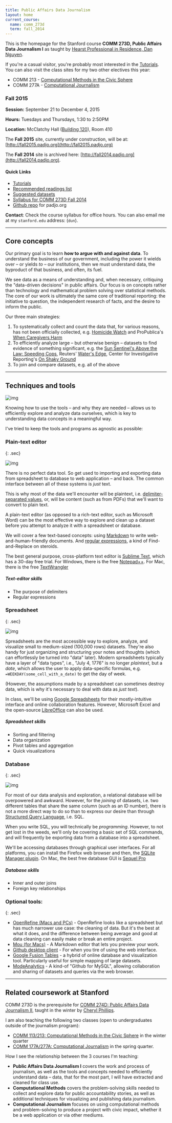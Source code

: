 ```yaml
---
title: Public Affairs Data Journalism
layout: home
current_course:
  name: comm_273d
  term: fall_2014
---
```


This is the homepage for the Stanford course __COMM 273D, Public Affairs Data Journalism I__ as taught by [Hearst Professional in Residence, Dan Nguyen](http://stanford.edu/~dun).

If you're a casual visitor, you're probably most interested in the [Tutorials](/tutorials). You can also visit the class sites for my two other electives this year:

- COMM 213 - [Computational Methods in the Civic Sphere](http://www.compciv.org/)
- COMM 277A - [Computational Journalism](http://www.compjour.org/)


### Fall 2015

__Session:__ September 21 to December 4, 2015 

__Hours:__ Tuesdays and Thursdays, 1:30 to 2:50PM

__Location:__ McClatchy Hall ([Building 120](http://campus-map.stanford.edu/?srch=120-410)), Room 410

The __Fall 2015__ site, currently under construction, will be at: [http://fall2015.padjo.org](http://fall2015.padjo.org)

The __Fall 2014__ site is archived here: [http://fall2014.padjo.org](http://fall2014.padjo.org).


#### Quick Links


+ [Tutorials](/tutorials)
+ [Recommended readings list](/readings)
+ [Suggested datasets](/datasets)
+ [Syllabus for COMM 273D Fall 2014](/lectures/comm_273d/2014_fall/syllabus)
+ [Github repo](https://github.com/public-affairs-data-journalism/padjo) for padjo.org


__Contact__: Check the course syllabus for office hours. You can also email me at my `stanford.edu` address: (`dun`).



--------------

## Core concepts

Our primary goal is to learn __how to argue with and against data__. To understand the business of our government, including the power it wields over &ndash; or yields *to* &ndash; our institutions, then we must understand data, the byproduct of that business, and often, its fuel.


We see data as a means of understanding and, when necessary, critiquing the "data-driven decisions" in public affairs. Our focus is on concepts rather than technology and mathematical problem solving over statistical methods. The core of our work is ultimately the same core of traditional reporting: the initiative to question, the independent research of facts, and the desire to inform the public.

Our three main strategies:

1. To systematically collect and count the data that, for various reasons, has not been officially collected, e.g. [Homicide Watch](http://homicidewatch.org/) and ProPublica's [When Caregivers Harm](http://www.propublica.org/series/nurses)
2. To efficiently analyze large &ndash; but otherwise benign &ndash; datasets to find evidence of something significant, e.g. the [Sun Sentinel's Above the Law: Speeding Cops](http://www.pulitzer.org/citation/2013-Public-Service),  Reuters' [Water's Edge](http://www.reuters.com/investigates/special-report/waters-edge-the-crisis-of-rising-sea-levels/#article-1-insidious-invasion), Center for Investigative Reporting's [On Shaky Ground](http://californiawatch.org/earthquakes)
3. To join and compare datasets, e.g. all of the above


----------



## Techniques and tools

![img](/files/homepage/paper-snow-plow.jpg)


Knowing how to use the tools &ndash; and why they are needed &ndash; allows us to efficiently explore and analyze data ourselves, which is key to understanding data concepts in a meaningful way.

I've tried to keep the tools and programs as agnostic as possible:


### Plain-text editor
{: .sec}

![img](/files/homepage/text-editor.png)

There is no perfect data tool. So get used to importing and exporting data from spreadsheet to database to web application &ndash; and back. The common interface between all of these systems is _just_ text.

This is why most of the data we'll encounter will be plaintext, i.e. [delimiter-separated values](http://en.wikipedia.org/wiki/Delimiter-separated_values), or, will be content (such as from PDFs) that we'll want to convert to plain text.

A plain-text editor (as opposed to a rich-text editor, such as Microsoft Word) can be the most effective way to explore and clean up a dataset before you attempt to analyze it with a spreadsheet or database.

We will cover a few text-based concepts: using [Markdown](https://help.github.com/articles/markdown-basics) to write web-and-human-friendly documents. And [regular expressions](http://regex.bastardsbook.com/), a kind of Find-and-Replace on steroids. 

The best general purpose, cross-platform text editor is [Sublime Text](http://www.sublimetext.com/), which has a 30-day free trial. For Windows, there is the free [Notepad++](http://notepad-plus-plus.org/). For Mac, there is the free [TextWrangler](http://www.barebones.com/support/textwrangler/manual.html)

##### Text-editor skills
- The purpose of delimiters
- Regular expressions


### Spreadsheet
{: .sec}

![img](/files/homepage/spreadsheet.png)


Spreadsheets are the most accessible way to explore, analyze, and visualize small to medium-sized (100,000 rows) datasets. They're also handy for just organizing and structuring your notes and thoughts (which can effortlessly be turned into "data" later). Modern spreadsheets typically have a layer of "data types", i.e., "July 4, 1776" is no longer _plaintext_, but a _date_, which allows the user to apply data-specific formulas, e.g. `=WEEKDAY(some_cell_with_a_date)` to get the day of week.

(However, the assumptions made by a spreadsheet can sometimes destroy data, which is why it's necessary to deal with data as _just text_).

In class, we'll be using [Google Spreadsheets](//sheets.google.com) for their mostly-intuitive interface and online collaboration features. However, Microsoft Excel and the open-source [LibreOffice](http://www.libreoffice.org/) can also be used.

##### Spreadsheet skills
- Sorting and filtering
- Data organization
- Pivot tables and aggregation
- Quick visualizations




### Database
{: .sec}

![img](/files/homepage/database.png)

For most of our data analysis and exploration, a relational database will be overpowered and awkward. However, for the _joining_ of datasets, i.e. two different tables that share the same column (such as an ID number), there is not a more direct way to do so than to express our desire than through [Structured Query Language](http://en.wikipedia.org/wiki/SQL), i.e. SQL.

When you write SQL, you will technically be _programming_. However, to not get lost in the weeds, we'll only be covering a basic set of SQL commands, and will frequently be exporting data from a database into a spreadsheet.

We'll be accessing databases through graphical user interfaces. For all platforms, you can install the Firefox web browser and then, the [SQLite Manager plugin](https://addons.mozilla.org/en-US/firefox/addon/sqlite-manager/). On Mac, the best free database GUI is [Sequel Pro](http://www.sequelpro.com/)

##### Database skills

- Inner and outer joins
- Foreign key relationships


### Optional tools:
{: .sec}

- [OpenRefine (Macs and PCs)](http://openrefine.org/) - OpenRefine looks like a spreadsheet but has much narrower use case: the cleaning of data. But it's the best at what it does, and the difference between being average and good at data cleaning can easily make or break an entire project.
- [Mou (for Macs)](http://25.io/mou/) - A Markdown editor that lets you preview your work.
- [Github desktop client](https://mac.github.com/) - For when you tire of using the web interface.
- [Google Fusion Tables](https://support.google.com/fusiontables/answer/2571232?hl=en) - a hybrid of online database and visualization tool. Particularly useful for simple mapping of large datasets.
- [ModeAnalytics](https://modeanalytics.com/) - A kind-of "Github for MySQL", allowing collaboration and sharing of datasets and queries via the web browser.



-----------

## Related coursework at Stanford

COMM 273D is the prerequisite for [COMM 274D: Public Affairs Data Journalism II](https://explorecourses.stanford.edu/search?view=catalog&filter-coursestatus-Active=on&page=0&catalog=&academicYear=&q=COMM+274D&collapse=), taught in the winter by [Cheryl Phillips](http://journalism.stanford.edu/news-cheryl-phillips/).

I am also teaching the following two classes (open to undergraduates outside of the journalism program):

- [COMM 113/213: Computational Methods in the Civic Sphere](https://explorecourses.stanford.edu/search?view=catalog&filter-coursestatus-Active=on&page=0&catalog=&academicYear=&q=COMM+213+Civic+Sphere&collapse=) in the winter quarter
- [COMM 177A/277A: Computational Journalism](https://explorecourses.stanford.edu/search?view=catalog&filter-coursestatus-Active=on&page=0&catalog=&academicYear=&q=COMM+277A&collapse=) in the spring quarter.

How I see the relationship between the 3 courses I'm teaching: 

- __Public Affairs Data Journalism I__ covers the work and process of journalism, as well as the tools and concepts needed to efficiently understand data &ndash; data, that for the most part, I will have extracted and cleaned for class use. 
- __Computational Methods__ covers the problem-solving skills needed to collect and explore data for public accountability stories, as well as additional techniques for visualizing and publishing data journalism.
-  __Computational Journalism__ focuses on using computational methods and problem-solving to produce a project with civic impact, whether it be a web application or via other mediums.

